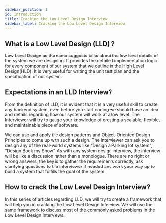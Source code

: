```yaml
---
sidebar_position: 1
id: introduction
title: Cracking the Low Level Design Interview
sidebar_label: Cracking the Low Level Design Interview
---
```


## What is a Low Level Design (LLD) ?
Low Level Design as the name suggests talks about the low level details of the system we are designing. It provides the detailed implementation logic for every component of our system that we outline in the High Level Design(HLD).  It is very useful for writing the unit test plan and the specification of our system.

## Expectations in an LLD Interview? 
From the definition of LLD, it is evident that it is a very useful skill to create any backend system, even before you start coding we should have an idea and details regarding how our system will work at a low level. The Interviewer will try to gauge your knowledge of creating a scalable, flexible, and maintainable piece of software. 

We can use and apply the design patterns and Object-Oriented Design Principles to come up with such a design.  The interviewer can ask you to design any of the real-world systems like “Design a Parking lot system”, “Design Book my Show”. As with any system design interview, the interview will be like a discussion rather than a monologue. There are no right or wrong answers, the key is to gather the requirements correctly, ask clarifying questions to the interviewer if needed and work your way up to build a system that fulfills the goal of the system.

## How to crack the Low Level Design Interview?
In this series of articles regarding LLD, we will try to create a framework that will help you in cracking the Low Level Design Interview. We will use the same framework to discuss most of the commonly asked problems in the Low Level Design Interviews.
